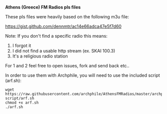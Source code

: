 **Athens (Greece) FM Radios pls files**

These pls files were heavily based on the following m3u file:

https://gist.github.com/dennmtr/ac14e66adca47e5f7d60


Note: If you don't find a specific radio this means:

1. I forgot it
2. I did not find a usable http stream (ex. SKAI 100.3)
3. It's a religious radio station

For 1 and 2 feel free to open issues, fork and send back etc..


In order to use them with Archphile, you will need to use the included script (arf.sh):


	wget https://raw.githubusercontent.com/archphile/AthensFMRadios/master/archphile-script/arf.sh
	chmod +x arf.sh
	./arf.sh


